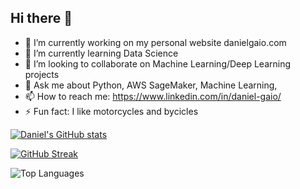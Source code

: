 ## Hi there 👋

- 🔭 I’m currently working on my personal website danielgaio.com
- 🌱 I’m currently learning Data Science
- 👯 I’m looking to collaborate on Machine Learning/Deep Learning projects
- 💬 Ask me about Python, AWS SageMaker, Machine Learning, 
- 📫 How to reach me: https://www.linkedin.com/in/daniel-gaio/
- ⚡ Fun fact: I like motorcycles and bycicles

[![Daniel's GitHub stats](https://github-readme-stats.vercel.app/api?username=danielgaio&show_icons=true)](https://github.com/anuraghazra/github-readme-stats)

[![GitHub Streak](https://streak-stats.demolab.com/?user=danielgaio)](https://git.io/streak-stats)

![Top Languages](https://github-readme-stats.vercel.app/api/top-langs/?username=danielgaio)
